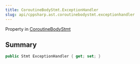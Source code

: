 ```yaml
---
title: CoroutineBodyStmt.ExceptionHandler
slug: api/cppsharp.ast.coroutinebodystmt.exceptionhandler
---
```

Property in [CoroutineBodyStmt](/api/cppsharp/ast/coroutinebodystmt)

## Summary



```csharp
public Stmt ExceptionHandler { get; set; }
```

